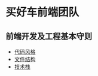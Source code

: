 # 买好车前端团队

## 前端开发及工程基本守则

* [代码风格](docs/code-style.md)
* [文件结构](docs/structure.md)
* [技术栈](docs/tech-stack.md)
